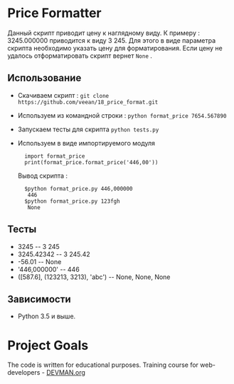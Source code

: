 # Price Formatter

Данный скрипт приводит цену к наглядному виду. 
К примеру : 3245.000000 приводится к виду 3 245. Для этого в виде параметра скрипта необходимо указать цену для форматирования.
Если цену не удалось отформатировать скрипт вернет  `None` .

## Использование
* Скачиваем скрипт :  `git clone https://github.com/veean/18_price_format.git`
* Используем из командной строки : `python format_price 7654.567890` 
* Запускаем тесты для скрипта `python tests.py`
* Используем в виде импортируемого модуля 
    
        import format_price
        print(format_price.format_price('446,00'))
        
  Вывод скрипта : 
  
        $python format_price.py 446,000000
         446
        $python format_price.py 123fgh
         None

## Тесты
  * 3245          --   3 245
  * 3245.42342    --  3 245.42
  * -56.01       -- None
  * '446,000000' -- 446
  * ([587.6], (123213, 3213), 'abc') -- None, None, None
      
## Зависимости

 * Python 3.5 и выше.

# Project Goals

The code is written for educational purposes. Training course for web-developers - [DEVMAN.org](https://devman.org)
